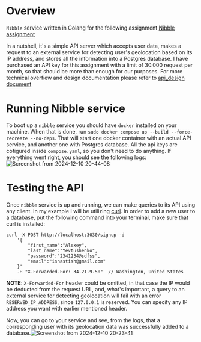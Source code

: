 # Overview 
`Nibble` service written in Golang for the following assignment [Nibble assignment](https://makeheadway.notion.site/Backend-Engineer-Nibble-15316bdf9fd28052b718d2a1ea8358a5)

In a nutshell, it's a simple API server which accepts user data, makes a request to an external service for detecting user's geolocation based on its IP address, and stores all the information into a Postgres database. I have purchased an API key for this assignment with a limit of 30.000 request per month, so that should be more than enough for our purposes. For more technical overfiew and design documentation please refer to [api_design document](/api_design.md)  

# Running Nibble service
To boot up a `nibble` service you should have `docker` installed on your machine. When that is done, run `sudo docker compose up --build --force-recreate --no-deps`. That will start one docker container with an actual API service, and another one with Postgres database. All the api keys are cofigured inside `compose.yaml`, so you don't need to do anything. If everything went right, you should see the following logs:
![Screenshot from 2024-12-10 20-44-08](https://github.com/user-attachments/assets/488e4864-c894-4b81-a290-bdb8a030431e)


# Testing the API
Once `nibble` service is up and running, we can make queries to its API using any client. In my example I will be utilizing [curl](https://en.wikipedia.org/wiki/CURL).
In order to add a new user to a database, put the following command into 
your terminal, make sure that curl is installed: 
```curl
curl -X POST http://localhost:3030/signup -d 
    '{
        "first_name":"Alexey", 
        "last_name":"Yevtushenko",
        "password":"2341234@sdfss", 
        "email":"isnastish@gmail.com" 
    }' 
    -H "X-Forwarded-For: 34.21.9.50"  // Washington, United States
```
**NOTE**: `X-Forwarded-For` header could be omitted, in that case the IP would be deducted from the request URL, and, what's important, a query to an external service for detecting geolocation will fail with an error `RESERVED_IP_ADDRESS`, since `127.0.0.1` is reserved. You can specify any IP address you want with earlier mentioned header.

Now, you can go to your service and see, from the logs, that a corresponding user with its geolocation data was successfully added to a database.![Screenshot from 2024-12-10 20-23-41](https://github.com/user-attachments/assets/60982ffc-c078-4069-8633-36ac41a3d91c)
